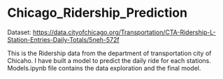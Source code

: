 # Chicago_Ridership_Prediction

Dataset: https://data.cityofchicago.org/Transportation/CTA-Ridership-L-Station-Entries-Daily-Totals/5neh-572f

This is the Ridership data from the department of transportation city of Chicaho. I have built a model to predict the daily ride for each stations. Models.ipynb file contains the data exploration and the final model.
